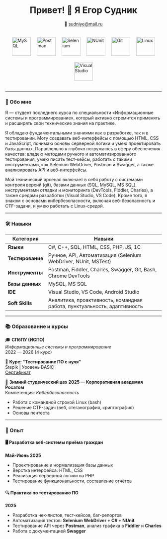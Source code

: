 <h1 align="center">Привет! 👋 Я Егор Судник</h1>
<p align="center">
  📧 <a href="mailto:sudniye@mail.ru">sudniye@mail.ru</a> 
</p>


<div style="
  display: flex;
  justify-content: center;
  align-items: center;
  gap: 20px;
  flex-wrap: wrap;
  padding: 20px;
  width: 100%;
  box-sizing: border-box;
">
 
  <img src="https://upload.wikimedia.org/wikipedia/ru/thumb/6/62/MySQL.svg/1200px-MySQL.svg.png" alt="MySQL" style="width: 60px; height: 60px; object-fit: contain;" />
  <img src="https://www.itsdelta.ru/upload/iblock/d41/d4164c9d28b9e2c11e347b5e477ab831.png" alt="Postman" style="width: 60px; height: 60px; object-fit: contain;" />
  <img src="https://blog.skillfactory.ru/wp-content/uploads/2023/02/1_ihb6hdmaw48vjtbsjyhbzg-1830140.png" alt="Selenium" style="width: 60px; height: 60px; object-fit: contain;" />
  <img src="https://encrypted-tbn0.gstatic.com/images?q=tbn:ANd9GcQHXk8H8RGWMqJ_ym7gNhCCy12aWc764ildjQ&s" alt="NUnit" style="width: 60px; height: 60px; object-fit: contain;" />
  <img src="https://images-eds-ssl.xboxlive.com/image?url=4rt9.lXDC4H_93laV1_eHHFT949fUipzkiFOBH3fAiZZUCdYojwUyX2aTonS1aIwMrx6NUIsHfUHSLzjGJFxxj7kCzMIlSC20SNjaJf9GmG15ocnF.zbBRgxMSlB7Ejh6FbgNzxLvZOoW7N3ML56fn3m5Z4MO.M8pYrCFVKIhqM-&format=source" alt="Git" style="width: 60px; height: 60px; object-fit: contain;" />
  <img src="https://upload.wikimedia.org/wikipedia/commons/thumb/3/35/Tux.svg/800px-Tux.svg.png" alt="Linux" style="width: 60px; height: 60px; object-fit: contain;" />
  <img src="https://upload.wikimedia.org/wikipedia/commons/thumb/2/2c/Visual_Studio_Icon_2022.svg/1200px-Visual_Studio_Icon_2022.svg.png" alt="Visual Studio" style="width: 60px; height: 60px; object-fit: contain;" />
</div>

---

### 🧠 Обо мне

Я — студент последнего курса по специальности «Информационные системы и программирование», который активно стремится применять и расширять свои технические знания на практике. 

Я обладаю фундаментальными знаниями как в разработке, так и в тестировании. Могу создавать веб-интерфейсы с помощью HTML, CSS и JavaScript, понимаю основы серверной логики и умею проектировать базы данных. Параллельно я глубоко погружаюсь в сферу обеспечения качества: владею методами ручного и автоматизированного тестирования, умею писать тест-кейсы, работать с такими инструментами, как Selenium WebDriver, Postman и Swagger, а также анализировать API и веб-интерфейсы.

Мой технический арсенал включает в себя работу с системами контроля версий (git), базами данных (SQL, MySQL, MS SQL), инструментами отладки и мониторинга (DevTools, Fiddler, Charles), а также средами разработки (Visual Studio, VS Code). Кроме того, я знаком с основами кибербезопасности, включая веб-безопасность и CTF-задачи, и умею работать с Linux-средой.

---

### 🛠️ Навыки

| Категория         | Навыки |
|-------------------|--------|
| **Языки**         | C#, C++, SQL, HTML, CSS, PHP, JS, 1C|
| **Тестирование**  | Ручное, API, Автоматизация (Selenium WebDriver, NUnit, MSTest) |
| **Инструменты**   | Postman, Fiddler, Charles, Swagger, Git, Bash, Chrome DevTools |
| **Базы данных**   | MySQL, MS SQL |
| **IDE**           | Visual Studio, VS Code, Android Studio |
| **Soft Skills**   | Аналитика, проактивность, командная работа, пунктуальность, адаптивность |

---

### 📚 Образование и курсы

🎓 **СПбПУ (ИСПО)**  
*Информационные системы и программирование*  
2022 — 2026 (4 курс)

📘 **Курс: "Тестирование ПО с нуля"**  
Stepik | Уровень BASIC  
[Сертификат](https://disk.yandex.ru/i/12qYK9WUvwOAXw) 

🧊 **Зимний студенческий цех 2025 — Корпоративная академия Росатом**  
Компетенция: *Кибербезопасность*  
- Работа с командной строкой Linux (bash)
- Решение CTF-задач (веб, стеганография, криптография)
- Основы пентеста

---

### 💼 Опыт

#### 🖥️ Разработка веб-системы приёма граждан  
**Май-Июнь 2025**  
- Проектирование и нормализация базы данных
- Верстка интерфейса: HTML, CSS
- Реализация серверной логики на PHP
- Тестирование функциональности, составление отчётов

#### 🔍 Практика по тестированию ПО  
**2025**  
- Разработка чек-листов, тест-кейсов, баг-репортов
- Автоматизация тестов: **Selenium WebDriver + C# + NUnit**
- Тестирование API через **Postman**, анализ трафика в **Fiddler** и **Charles**
- Работа с документацией **Swagger**

